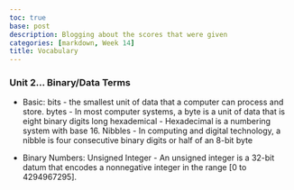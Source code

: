 ```yaml
---
toc: true
base: post
description: Blogging about the scores that were given
categories: [markdown, Week 14]
title: Vocabulary
---
```


### Unit 2… Binary/Data Terms
- Basic:
bits - the smallest unit of data that a computer can process and store.
bytes - In most computer systems, a byte is a unit of data that is eight binary digits long
hexademical - Hexadecimal is a numbering system with base 16.
Nibbles - In computing and digital technology, a nibble is four consecutive binary digits or half of an 8-bit byte

- Binary Numbers:
Unsigned Integer - An unsigned integer is a 32-bit datum that encodes a nonnegative integer in the range [0 to 4294967295].
